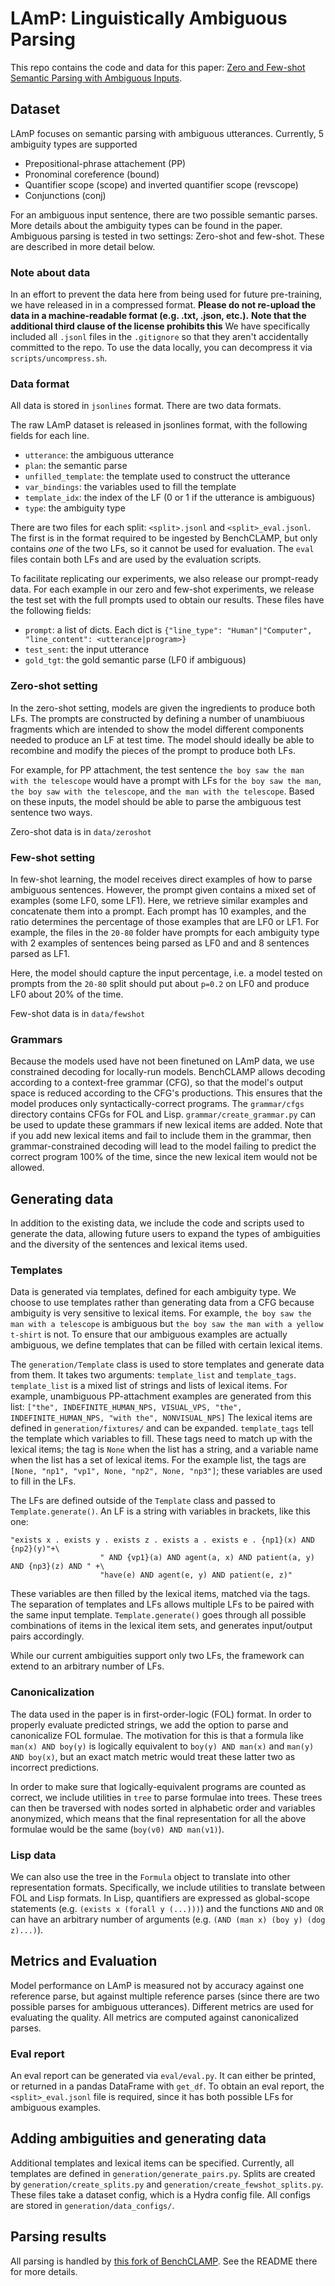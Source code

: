 # LAmP: Linguistically Ambiguous Parsing

This repo contains the code and data for this paper: [Zero and Few-shot Semantic Parsing with Ambiguous Inputs](https://esteng.github.io/assets/pdf/ambiguous_parsing_2023-6.pdf). 

## Dataset
LAmP focuses on semantic parsing with ambiguous utterances. Currently, 5 ambiguity types are supported
- Prepositional-phrase attachement (PP)
- Pronominal coreference (bound)
- Quantifier scope (scope) and inverted quantifier scope (revscope)
- Conjunctions (conj)

For an ambiguous input sentence, there are two possible semantic parses.  
More details about the ambiguity types can be found in the paper. 
Ambiguous parsing is tested in two settings: Zero-shot and few-shot. 
These are described in more detail below. 

### Note about data
In an effort to prevent the data here from being used for future pre-training, we have released in in a compressed format. 
**Please do not re-upload the data in a machine-readable format (e.g. .txt, .json, etc.).**
**Note that the additional third clause of the license prohibits this**
We have specifically included all `.jsonl` files in the `.gitignore` so that they aren't accidentally committed to the repo. 
To use the data locally, you can decompress it via `scripts/uncompress.sh`. 

### Data format 
All data is stored in `jsonlines` format. 
There are two data formats.

The raw LAmP dataset is released in jsonlines format, with the following fields for each line.
- `utterance`: the ambiguous utterance 
- `plan`: the semantic parse
- `unfilled_template`: the template used to construct the utterance
- `var_bindings`: the variables used to fill the template
- `template_idx`: the index of the LF (0 or 1 if the utterance is ambiguous) 
- `type`: the ambiguity type 

There are two files for each split: `<split>.jsonl` and `<split>_eval.jsonl`. 
The first is in the format required to be ingested by BenchCLAMP, but only contains *one* of the two LFs, so it cannot be used for evaluation. 
The `eval` files contain both LFs and are used by the evaluation scripts. 

To facilitate replicating our experiments, we also release our prompt-ready data. 
For each example in our zero and few-shot experiments, we release the test set with the full prompts used to obtain our results.
These files have the following fields:
- `prompt`: a list of dicts. Each dict is `{"line_type": "Human"|"Computer", "line_content": <utterance|program>}` 
- `test_sent`: the input utterance 
- `gold_tgt`: the gold semantic parse (LF0 if ambiguous)

### Zero-shot setting 
In the zero-shot setting, models are given the ingredients to produce both LFs. 
The prompts are constructed by defining a number of unambiuous fragments which are intended to show the model different components needed to produce an LF at test time.
The model should ideally be able to recombine and modify the pieces of the prompt to produce both LFs. 

For example, for PP attachment, the test sentence `the boy saw the man with the telescope` would have a prompt with LFs for `the boy saw the man`, `the boy saw with the telescope`, and `the man with the telescope`.
Based on these inputs, the model should be able to parse the ambiguous test sentence two ways. 

Zero-shot data is in `data/zeroshot` 
### Few-shot setting
In few-shot learning, the model receives direct examples of how to parse ambiguous sentences. 
However, the prompt given contains a mixed set of examples (some LF0, some LF1). 
Here, we retrieve similar examples and concatenate them into a prompt.
Each prompt has 10 examples, and the ratio determines the percentage of those examples that are LF0 or LF1. 
For example, the files in the `20-80` folder have prompts for each ambiguity type with 2 examples of sentences being parsed as LF0 and and 8 sentences parsed as LF1. 

Here, the model should capture the input percentage, i.e. a model tested on prompts from the `20-80` split should put about `p=0.2` on LF0 and produce LF0 about 20% of the time. 

Few-shot data is in `data/fewshot` 

### Grammars 
Because the models used have not been finetuned on LAmP data, we use constrained decoding for locally-run models. 
BenchCLAMP allows decoding according to a context-free grammar (CFG), so that the model's output space is reduced according to the CFG's productions. 
This ensures that the model produces only syntactically-correct programs. 
The `grammar/cfgs` directory contains CFGs for FOL and Lisp. 
`grammar/create_grammar.py` can be used to update these grammars if new lexical items are added. 
Note that if you add new lexical items and fail to include them in the grammar, then grammar-constrained decoding will lead to the model failing to predict the correct program 100% of the time, since the new lexical item would not be allowed.

## Generating data
In addition to the existing data, we include the code and scripts used to generate the data, allowing future users to expand the types of ambiguities and the diversity of the sentences and lexical items used. 

### Templates 
Data is generated via templates, defined for each ambiguity type. 
We choose to use templates rather than generating data from a CFG because ambiguity is very sensitive to lexical items. 
For example, `the boy saw the man with a telescope` is ambiguous but `the boy saw the man with a yellow t-shirt` is not. 
To ensure that our ambiguous examples are actually ambiguous, we define templates that can be filled with certain lexical items. 

The `generation/Template` class is used to store templates and generate data from them. 
It takes two arguments: `template_list` and `template_tags`. 
`template_list` is a mixed list of strings and lists of lexical items. For example, unambiguous PP-attachment examples are generated from this list: `["the", INDEFINITE_HUMAN_NPS, VISUAL_VPS, "the", INDEFINITE_HUMAN_NPS, "with the", NONVISUAL_NPS]` 
The lexical items are defined in `generation/fixtures/` and can be expanded. 
`template_tags` tell the template which variables to fill. These tags need to match up with the lexical items; the tag is `None` when the list has a string, and a variable name when the list has a set of lexical items. 
For the example list, the tags are `[None, "np1", "vp1", None, "np2", None, "np3"]`; these variables are used to fill in the LFs.

The LFs are defined outside of the `Template` class and passed to `Template.generate()`.
An LF is a string with variables in brackets, like this one: 

```
"exists x . exists y . exists z . exists a . exists e . {np1}(x) AND {np2}(y)"+\
                    " AND {vp1}(a) AND agent(a, x) AND patient(a, y) AND {np3}(z) AND " +\
                    "have(e) AND agent(e, y) AND patient(e, z)"
``` 

These variables are then filled by the lexical items, matched via the tags. 
The separation of templates and LFs allows multiple LFs to be paired with the same input template. 
`Template.generate()` goes through all possible combinations of items in the lexical item sets, and generates input/output pairs accordingly. 

While our current ambiguities support only two LFs, the framework can extend to an arbitrary number of LFs. 

### Canonicalization 
The data used in the paper is in first-order-logic (FOL) format. 
In order to properly evaluate predicted strings, we add the option to parse and canonicalize FOL formulae. 
The motivation for this is that a formula like `man(x) AND boy(y)` is logically equivalent to `boy(y) AND man(x)` and `man(y) AND boy(x)`, but an exact match metric would treat these latter two as incorrect predictions. 

In order to make sure that logically-equivalent programs are counted as correct, we include utilities in `tree` to parse formulae into trees. 
These trees can then be traversed with nodes sorted in alphabetic order and variables anonymized, which means that the final representation for all the above formulae would be the same (`boy(v0) AND man(v1)`).  


### Lisp data 
We can also use the tree in the `Formula` object to translate into other representation formats. 
Specifically, we include utilities to translate between FOL and Lisp formats. 
In Lisp, quantifiers are expressed as global-scope statements (e.g. `(exists x (forall y (...)))`) and the functions `AND` and `OR` can have an arbitrary number of arguments (e.g. `(AND (man x) (boy y) (dog z)...)`).

## Metrics and Evaluation 
Model performance on LAmP is measured not by accuracy against one reference parse, but against multiple reference parses (since there are two possible parses for ambiguous utterances). 
Different metrics are used for evaluating the quality. 
All metrics are computed against canonicalized parses.

### Eval report 
An eval report can be generated via `eval/eval.py`. 
It can either be printed, or returned in a pandas DataFrame with `get_df`.
To obtain an eval report, the `<split>_eval.jsonl` file is required, since it has both possible LFs for ambiguous examples. 

## Adding ambiguities and generating data 
Additional templates and lexical items can be specified.
Currently, all templates are defined in `generation/generate_pairs.py`.
Splits are created by `generation/create_splits.py` and `generation/create_fewshot_splits.py`.
These files take a dataset config, which is a Hydra config file. 
All configs are stored in `generation/data_configs/`. 

## Parsing results 
All parsing is handled by [this fork of BenchCLAMP](https://github.com/esteng/semantic_parsing_with_constrained_lm/tree/lamp).
See the README there for more details. 